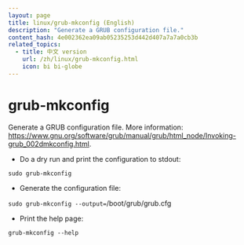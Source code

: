 ```yaml
---
layout: page
title: linux/grub-mkconfig (English)
description: "Generate a GRUB configuration file."
content_hash: 4e002362ea09ab05235253d442d407a7a7a0cb3b
related_topics:
  - title: 中文 version
    url: /zh/linux/grub-mkconfig.html
    icon: bi bi-globe
---
```

# grub-mkconfig

Generate a GRUB configuration file.
More information: <https://www.gnu.org/software/grub/manual/grub/html_node/Invoking-grub_002dmkconfig.html>.

- Do a dry run and print the configuration to stdout:

`sudo grub-mkconfig`

- Generate the configuration file:

`sudo grub-mkconfig --output=`<span class="tldr-var badge badge-pill bg-dark-lm bg-white-dm text-white-lm text-dark-dm font-weight-bold">/boot/grub/grub.cfg</span>

- Print the help page:

`grub-mkconfig --help`

